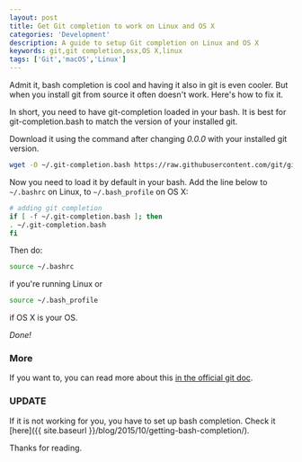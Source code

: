 ```yaml
---
layout: post
title: Get Git completion to work on Linux and OS X
categories: 'Development'
description: A guide to setup Git completion on Linux and OS X
keywords: git,git completion,osx,OS X,linux
tags: ['Git','macOS','Linux']
---
```


Admit it, bash completion is cool and having it also in git is even cooler. But when you install git from source it often doesn't work. Here's how to fix it. 

In short, you need to have git-completion loaded in your bash. It is best for git-completion.bash to match the version of your installed git. 

Download it using the command after changing *0.0.0* with your installed git version.

```sh
wget -O ~/.git-completion.bash https://raw.githubusercontent.com/git/git/v0.0.0/contrib/completion/git-completion.bash
```

Now you need to load it by default in your bash. Add the line below to ```~/.bashrc``` on Linux, to ```~/.bash_profile``` on OS X:

```sh
# adding git completion
if [ -f ~/.git-completion.bash ]; then
. ~/.git-completion.bash
fi
```

Then do:

```sh
source ~/.bashrc
```

if you're running Linux or 

```sh
source ~/.bash_profile
```

if OS X is your OS.

*Done!*

### More

If you want to, you can read more about this [in the official git doc](https://git-scm.com/book/en/v1/Git-Basics-Tips-and-Tricks#Auto-Completion).

### UPDATE

If it is not working for you, you have to set up bash completion. Check it [here]({{ site.baseurl }}/blog/2015/10/getting-bash-completion/).

Thanks for reading.
